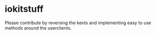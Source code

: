 # iokitstuff
Please contribute by reversing the kexts and implementing easy to use methods around the userclients.
